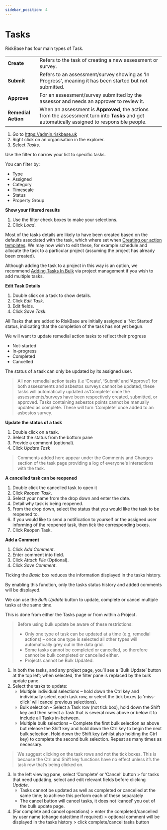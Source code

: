 ```yaml
---
sidebar_position: 4
---
```

# Tasks

RiskBase has four main types of Task.

| | |
| --- | --- |
| **Create** | Refers to the task of creating a new assessment or survey. |
| **Submit** | Refers to an assessment/survey showing as ‘In Progress’, meaning it has been started but not submitted. |
| **Approve** | For an assessment/survey submitted by the assessor and needs an approver to review it. |
| **Remedial Action** | When an assessment is **Approved**, the actions from the assessment turn into **Tasks** and get automatically assigned to responsible people. |

1. Go to https://admin.riskbase.uk
1. Right click on an organisation in the explorer.
1. Select *Tasks*.

Use the filter to narrow your list to specific tasks.

You can filter by:

* Type
* Assigned
* Category
* Timescale
* Status
* Property Group

**Show your filtered results**

1. Use the filter check boxes to make your selections.
1. Click *Load*.

Most of the tasks details are likely to have been created based on the defaults associated with the task, which where set when [Creating our action templates](a). We may now wish to edit these, for example schedule and allocate the task to a particular project (assuming the project has already been created).

Although adding the task to a project in this way is an option, we recommend [Adding Tasks In Bulk](a) via project management if you wish to add multiple tasks.

**Edit Task Details**

1. Double click on a task to show details.
1. Click *Edit Task*.
1. Edit fields.
1. Click *Save Task*.

All Tasks that are added to RiskBase are initially assigned a ‘Not Started’ status, indicating that the completion of the task has not yet begun.

We will want to update remedial action tasks to reflect their progress

* Not-started
* In-progress
* Completed
* Cancelled

The status of a task can only be updated by its assigned user.

> All non remedial action tasks (i.e ‘Create’, ‘Submit’ and ‘Approve’) for both assessments and asbestos surveys cannot be updated, these tasks will automatically updated as‘Complete’ once the assessments/surveys have been respectively created, submitted, or approved. Tasks containing asbestos points cannot be manually updated as complete. These will turn ‘Complete’ once added to an asbestos survey.

**Update the status of a task**

1. Double click on a task.
1. Select the status from the bottom pane
1. Provide a comment (optional).
1. Click *Update Task*

> Comments added here appear under the Comments and Changes section of the task page providing a log of everyone's interactions with the task.

**A cancelled task can be reopened**

1. Double click the cancelled task to open it
1. Click *Reopen Task*.
1. Select your name from the drop down and enter the date.
1. Detail why task is being reopened.
1. From the drop down, select the status that you would like the task to be reopened to.
1. If you would like to send a notification to yourself or the assigned user informing of the reopened task, then tick the corresponding boxes.
1. Click Reopen Task.

**Add a Comment**

1. Click *Add Comment*.
1. Enter comment into field.
1. Click *Attach File* (Optional).
1. Click *Save Comment*.

Ticking the *Basic* box reduces the information displayed in the tasks history.

By enabling this function, only the tasks status history and added comments will be displayed.

We can use the *Bulk Update* button to update, complete or cancel multiple tasks at the same time.

This is done from either the Tasks page or from within a Project.

> Before using bulk update be aware of these restrictions:
>
> * Only one type of task can be updated at a time (e.g, remedial actions) – once one type is selected all other types will automatically grey out in the data grid.
> * Some tasks cannot be completed or cancelled, so therefore cannot be bulk completed or cancelled either.
> * Projects cannot be Bulk Updated.

1. In both the tasks, and any project page, you’ll see a ‘Bulk Update’ button at the top left; when selected, the filter pane is replaced by the bulk update pane.
2. Select the tasks to update:
    * Multiple individual selections – hold down the Ctrl key and individually select each task row, or select the tick boxes (a ‘miss-click’ will cancel previous selections).
    * Bulk selection – Select a Task row (not tick box), hold down the Shift key and then select a Task that is several rows above or below it to include all Tasks in-between.
    * Multiple bulk selections – Complete the first bulk selection as above but release the Shift key and hold down the Ctrl key to begin the next bulk selection. Hold down the Shift key (whilst also holding the Ctrl key) to complete the second bulk selection. Repeat as many times as necessary.

> We suggest clicking on the task rows and not the tick boxes. This is because the Ctrl and Shift key functions have no effect unless it’s the task row that’s being clicked on.

3. In the left viewing pane, select ‘Complete’ or ‘Cancel’ button > for tasks that need updating, select and edit relevant fields before clicking *Update*.
    * Tasks cannot be updated as well as completed or cancelled at the same time; to achieve this perform each of these separately
    * The cancel button will cancel tasks, it does not ‘cancel’ you out of the bulk update page.
4. (For complete and cancel operations) > enter the completed/cancelled by user name (change date/time if required) > optional comment will be displayed in the tasks history > click complete/cancel tasks button

